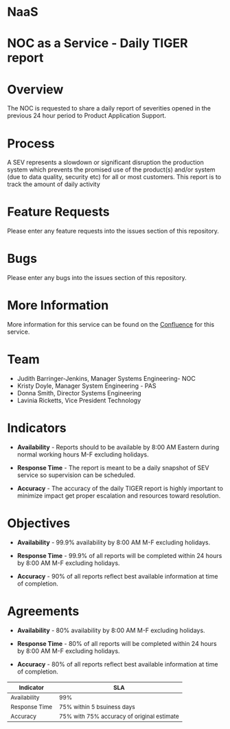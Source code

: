 # NaaS
NOC as a Service - Daily TIGER report
===================================

# Overview

The NOC is requested to share a daily report of severities opened in the previous 24 hour period to Product Application Support. 

# Process

A SEV represents a slowdown or significant disruption the production system which prevents the promised use of the product(s) and/or system (due to data quality, security etc) for all or most customers. This report is to track the amount of daily activity 

# Feature Requests
Please enter any feature requests into the issues section of this repository.

# Bugs
Please enter any bugs into the issues section of this repository.

# More Information
More information for this service can be found on the [Confluence](https://confluence.rsi.lexisnexis.com/display/NW/How+to+-+NOC+SEV+report) for this service.

# Team

* Judith Barringer-Jenkins, Manager Systems Engineering- NOC
* Kristy Doyle, Manager System Engineering - PAS
* Donna Smith, Director Systems Engineering
* Lavinia Ricketts, Vice President Technology

# Indicators

* **Availability** - Reports should to be available by 8:00 AM Eastern during normal working hours M-F excluding holidays.

* **Response Time** - The report is meant to be a daily snapshot of SEV service so supervision can be scheduled.

* **Accuracy** - The accuracy of the daily TIGER report is highly important to minimize impact get proper escalation and resources toward resolution.

# Objectives

* **Availability** - 99.9% availability by 8:00 AM M-F excluding holidays.

* **Response Time** - 99.9% of all reports will be completed within 24 hours by 8:00 AM M-F excluding holidays.

* **Accuracy** - 90% of all reports reflect best available information at time of completion.

# Agreements

* **Availability** - 80% availability by 8:00 AM M-F excluding holidays.

* **Response Time** - 80% of all reports will be completed within 24 hours by 8:00 AM M-F excluding holidays.

* **Accuracy** - 80% of all reports reflect best available information at time of completion.

|<sub>Indicator</sub>|<sub>SLA</sub>|
| ------ | ------ |
|<sub>Availability</sub>|<sub>99%</sub>|
|<sub>Response Time</sub>|<sub>75% within 5 bsuiness days</sub>|
|<sub>Accuracy</sub>|<sub>75% with 75% accuracy of original estimate</sub>|
